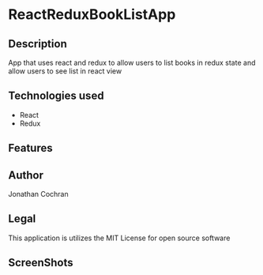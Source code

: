 # ReactReduxBookListApp
## Description
App that uses react and redux to allow users to list books in redux state and allow users to see list in react view
## Technologies used 
- React 
- Redux
## Features

## Author
Jonathan Cochran
## Legal 
This application is utilizes the MIT License for open source software
## ScreenShots 

